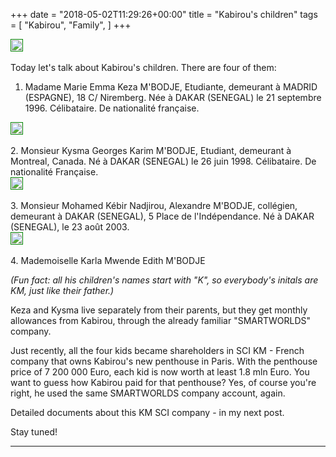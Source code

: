 +++
date = "2018-05-02T11:29:26+00:00"
title = "Kabirou's children"
tags = [
    "Kabirou",
    "Family",
]
+++

<div class="container" style="width:auto">
  <a target="blank" href="https://image.ibb.co/k8aYmJ/Keza_pic.jpg">
    <img src="https://image.ibb.co/k8aYmJ/Keza_pic.jpg" style="padding:1px;border:thin solid green;max-width:100%">
  </a>
</div>
<br>
Today let's talk about Kabirou's children. There are four of them:

<!--more-->


1. Madame Marie Emma Keza M'BODJE, Etudiante, demeurant à MADRID (ESPAGNE), 18 C/ Niremberg.
Née à DAKAR (SENEGAL) le 21 septembre 1996.
Célibataire.
De nationalité française.
<div class="container" style="width:auto">
  <a target="blank" href="https://image.ibb.co/cw5oLd/Keza.jpg">
    <img src="https://image.ibb.co/cw5oLd/Keza.jpg" style="padding:1px;border:thin solid green;max-width:100%">
  </a>
</div>
<br>
2. Monsieur Kysma Georges Karim M'BODJE, Etudiant, demeurant à Montreal, Canada.
Né à DAKAR (SENEGAL) le 26 juin 1998.
Célibataire.
De nationalité Française.
<div class="container" style="width:auto">
  <a target="blank" href="https://image.ibb.co/f3oVYy/Kysma.jpg">
    <img src="https://image.ibb.co/f3oVYy/Kysma.jpg" style="padding:1px;border:thin solid green;max-width:100%">
  </a>
</div>
<br>
3. Monsieur Mohamed Kébir Nadjirou, Alexandre M'BODJE, collégien, demeurant à DAKAR (SENEGAL), 5 Place de l'Indépendance.
Né à DAKAR (SENEGAL), le 23 août 2003.
<div class="container" style="width:auto">
  <a target="blank" href="https://image.ibb.co/cyK4ty/Kebir.jpg">
    <img src="https://image.ibb.co/cyK4ty/Kebir.jpg" style="padding:1px;border:thin solid green;max-width:100%">
  </a>
</div>
<br>
4. Mademoiselle Karla Mwende Edith M'BODJE
<br>

_(Fun fact: all his children's names start with "K", so everybody's initals are KM, just like their father.)_

Keza and Kysma live separately from their parents, but they get monthly allowances from Kabirou, through the already familiar "SMARTWORLDS" company.

Just recently, all the four kids became shareholders in SCI KM - French company that owns Kabirou's new penthouse in Paris. With the penthouse price of 7 200 000 Euro, each kid is now worth at least 1.8 mln Euro.
You want to guess how Kabirou paid for that penthouse? Yes, of course you're right, he used the same SMARTWORLDS company account, again.

Detailed documents about this KM SCI company - in my next post.

Stay tuned!

<hr>
